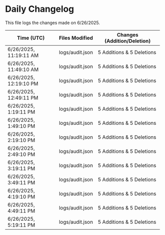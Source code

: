 # Daily Changelog

This file logs the changes made on 6/26/2025.

| Time (UTC)             | Files Modified                    | Changes (Addition/Deletion) |
|------------------------|-----------------------------------|-----------------------------|
| 6/26/2025, 11:19:11 AM | logs/audit.json | 5 Additions & 5 Deletions |
| 6/26/2025, 11:49:10 AM | logs/audit.json | 5 Additions & 5 Deletions|
| 6/26/2025, 12:19:10 PM | logs/audit.json | 5 Additions & 5 Deletions|
| 6/26/2025, 12:49:11 PM | logs/audit.json | 5 Additions & 5 Deletions|
| 6/26/2025, 1:19:11 PM | logs/audit.json | 5 Additions & 5 Deletions|
| 6/26/2025, 1:49:10 PM | logs/audit.json | 5 Additions & 5 Deletions|
| 6/26/2025, 2:19:10 PM | logs/audit.json | 5 Additions & 5 Deletions|
| 6/26/2025, 2:49:10 PM | logs/audit.json | 5 Additions & 5 Deletions|
| 6/26/2025, 3:19:11 PM | logs/audit.json | 5 Additions & 5 Deletions|
| 6/26/2025, 3:49:11 PM | logs/audit.json | 5 Additions & 5 Deletions|
| 6/26/2025, 4:19:10 PM | logs/audit.json | 5 Additions & 5 Deletions|
| 6/26/2025, 4:49:11 PM | logs/audit.json | 5 Additions & 5 Deletions|
| 6/26/2025, 5:19:11 PM | logs/audit.json | 5 Additions & 5 Deletions|
